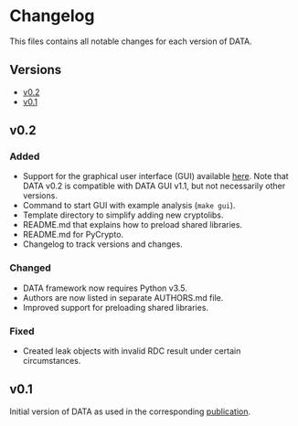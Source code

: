 # Changelog

This files contains all notable changes for each version of DATA.

## Versions

- [v0.2](#v0.2)
- [v0.1](#v0.1)

## v0.2

### Added

- Support for the graphical user interface (GUI) available
  [here](https://github.com/IAIK/data-gui). Note that DATA
  v0.2 is compatible with DATA GUI v1.1, but not necessarily
  other versions.
- Command to start GUI with example analysis (`make gui`).
- Template directory to simplify adding new cryptolibs.
- README.md that explains how to preload shared libraries.
- README.md for PyCrypto.
- Changelog to track versions and changes.

### Changed

- DATA framework now requires Python v3.5.
- Authors are now listed in separate AUTHORS.md file.
- Improved support for preloading shared libraries.

### Fixed

- Created leak objects with invalid RDC result under certain
  circumstances.

## v0.1

Initial version of DATA as used in the corresponding
[publication](https://www.usenix.org/conference/usenixsecurity18/presentation/weiser).

